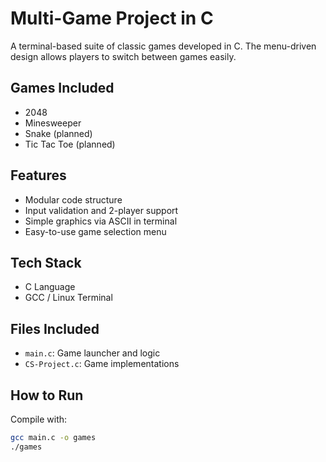 # Multi-Game Project in C

A terminal-based suite of classic games developed in C. The menu-driven design allows players to switch between games easily.

## Games Included

- 2048
- Minesweeper
- Snake (planned)
- Tic Tac Toe (planned)

##  Features

- Modular code structure
- Input validation and 2-player support
- Simple graphics via ASCII in terminal
- Easy-to-use game selection menu

##  Tech Stack

- C Language
- GCC / Linux Terminal

##  Files Included

- `main.c`: Game launcher and logic
- `CS-Project.c`: Game implementations

##  How to Run

Compile with:
```bash
gcc main.c -o games
./games
